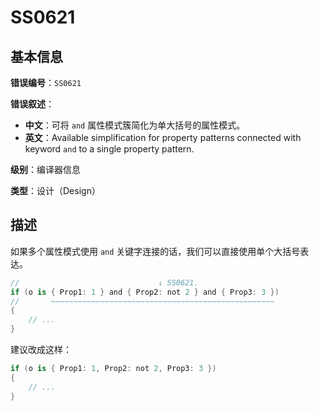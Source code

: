 ﻿# SS0621
## 基本信息

**错误编号**：`SS0621`

**错误叙述**：

* **中文**：可将 `and` 属性模式簇简化为单大括号的属性模式。
* **英文**：Available simplification for property patterns connected with keyword `and` to a single property pattern.

**级别**：编译器信息

**类型**：设计（Design）

## 描述

如果多个属性模式使用 `and` 关键字连接的话，我们可以直接使用单个大括号表达。

```csharp
//                               ↓ SS0621.
if (o is { Prop1: 1 } and { Prop2: not 2 } and { Prop3: 3 })
//       ~~~~~~~~~~~~~~~~~~~~~~~~~~~~~~~~~~~~~~~~~~~~~~~~~~
{
    // ...
}
```

建议改成这样：

```csharp
if (o is { Prop1: 1, Prop2: not 2, Prop3: 3 })
{
    // ...
}
```
